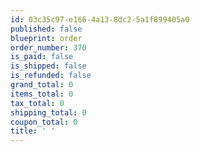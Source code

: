 ```yaml
---
id: 03c35c97-e166-4a13-8dc2-5a1f899405a0
published: false
blueprint: order
order_number: 370
is_paid: false
is_shipped: false
is_refunded: false
grand_total: 0
items_total: 0
tax_total: 0
shipping_total: 0
coupon_total: 0
title: ' '
---
```


